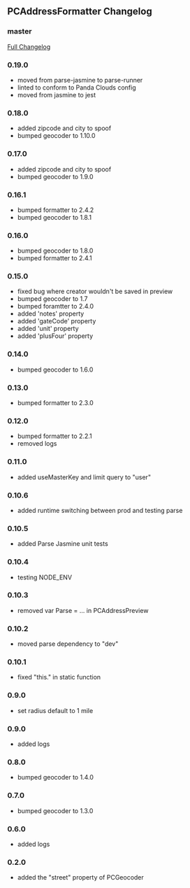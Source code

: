 ## PCAddressFormatter Changelog

### master
[Full Changelog](https://github.com/panda-clouds/address-formatter/compare/2.0.0...master)

### 0.19.0

- moved from parse-jasmine to parse-runner
- linted to conform to Panda Clouds config
- moved from jasmine to jest

### 0.18.0

- added zipcode and city to spoof
- bumped geocoder to 1.10.0

### 0.17.0

- added zipcode and city to spoof
- bumped geocoder to 1.9.0

### 0.16.1

- bumped formatter to 2.4.2
- bumped geocoder to 1.8.1

### 0.16.0

- bumped geocoder to 1.8.0
- bumped formatter to 2.4.1

### 0.15.0

- fixed bug where creator wouldn't be saved in preview
- bumped geocoder to 1.7
- bumped foramtter to 2.4.0
- added 'notes' property
- added 'gateCode' property
- added 'unit' property
- added 'plusFour' property

### 0.14.0

- bumped geocoder to 1.6.0

### 0.13.0

- bumped formatter to 2.3.0

### 0.12.0

- bumped formatter to 2.2.1
- removed logs

### 0.11.0

- added useMasterKey and limit query to "user"

### 0.10.6

- added runtime switching between prod and testing parse

### 0.10.5

- added Parse Jasmine unit tests

### 0.10.4

- testing NODE_ENV

### 0.10.3

- removed var Parse = ... in PCAddressPreview

### 0.10.2

- moved parse dependency to "dev"

### 0.10.1

- fixed "this." in static function

### 0.9.0

- set radius default to 1 mile

### 0.9.0

- added logs

### 0.8.0

- bumped geocoder to 1.4.0

### 0.7.0

- bumped geocoder to 1.3.0

### 0.6.0

- added logs

### 0.2.0

- added the "street" property of PCGeocoder
